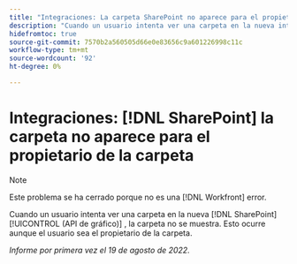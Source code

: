 ```yaml
---
title: "Integraciones: La carpeta SharePoint no aparece para el propietario de la carpeta"
description: "Cuando un usuario intenta ver una carpeta en la nueva integración de SharePoint (GraphAPI), la carpeta no se muestra. Esto ocurre aunque el usuario sea el propietario de la carpeta."
hidefromtoc: true
source-git-commit: 7570b2a560505d66e0e83656c9a601226998c11c
workflow-type: tm+mt
source-wordcount: '92'
ht-degree: 0%

---
```



# Integraciones: [!DNL SharePoint] la carpeta no aparece para el propietario de la carpeta

>[!NOTE]
>
>Este problema se ha cerrado porque no es una [!DNL Workfront] error.

Cuando un usuario intenta ver una carpeta en la nueva [!DNL SharePoint] [!UICONTROL (API de gráfico)] , la carpeta no se muestra. Esto ocurre aunque el usuario sea el propietario de la carpeta.

_Informe por primera vez el 19 de agosto de 2022._

